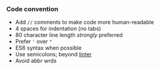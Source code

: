 ### Code convention
* Add `//` comments to make code more human-readable
* 4 spaces for indentation (no tabs)
* 80 character line length *strongly* preferred
* Prefer `'` over `"`
* ES6 syntax when possible
* Use semicolons; beyond [linter](https://en.wikipedia.org/wiki/Lint_(software))
* Avoid abbr wrds
